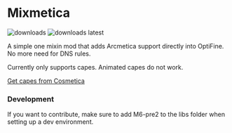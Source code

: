 # Mixmetica

<a href="https://github.com/MicrocontrollersDev/Mixmetica/releases" target="_blank"></a>
<img alt="downloads" src="https://img.shields.io/github/downloads/MicrocontrollersDev/Mixmetica/total?color=F5C400&style=for-the-badge" /> <img alt="downloads latest" src="https://img.shields.io/github/downloads-pre/MicrocontrollersDev/Mixmetica/latest/total?color=F5C400&style=for-the-badge" />

A simple one mixin mod that adds Arcmetica support directly into OptiFine. No more need for DNS rules.

Currently only supports capes. Animated capes do not work.

[Get capes from Cosmetica](https://cosmetica.cc)

### Development

If you want to contribute, make sure to add M6-pre2 to the libs folder when setting up a dev environment.
